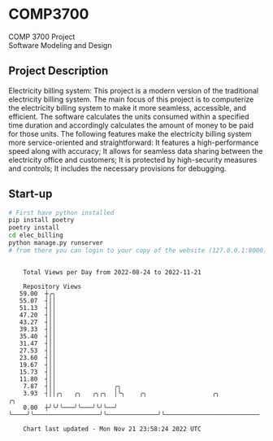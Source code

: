 # COMP3700
COMP 3700 Project  
Software Modeling and Design
## Project Description
Electricity billing system: This project is a modern version of the traditional electricity billing system. The main focus of this project is to computerize the electricity billing system to make it more seamless, accessible, and efficient. The software calculates the units consumed within a specified time duration and accordingly calculates the amount of money to be paid for those units. The following features make the electricity billing system more service-oriented and straightforward: It features a high-performance speed along with accuracy; It allows for seamless data sharing between the electricity office and customers; It is protected by high-security measures and controls; It includes the necessary provisions for debugging.

## Start-up
```bash
# First have python installed
pip install poetry
poetry install
cd elec_billing
python manage.py runserver
# from there you can login to your copy of the website (127.0.0.1:8000), default creds are admin/admin
```

```

    Total Views per Day from 2022-08-24 to 2022-11-21

    Repository Views
   59.00  ┼╭╮
   55.07  ┤││
   51.13  ┤││
   47.20  ┤││
   43.27  ┤││
   39.33  ┤││
   35.40  ┤││
   31.47  ┤││
   27.53  ┤││
   23.60  ┤││
   19.67  ┤││
   15.73  ┤││
   11.80  ┤││
    7.87  ┤││                ╭╮
    3.93  ┤││╭╮   ╭╮   ╭╮╭╮  │╰╮    ╭╮                  ╭╮              ╭╮
    0.00  ┼╯╰╯╰───╯╰───╯╰╯╰──╯ ╰────╯╰──────────────────╯╰──────────────╯╰──────────────────────────

    Chart last updated - Mon Nov 21 23:58:24 2022 UTC
    
```
